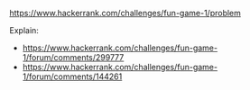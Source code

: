https://www.hackerrank.com/challenges/fun-game-1/problem

Explain:
- https://www.hackerrank.com/challenges/fun-game-1/forum/comments/299777
- https://www.hackerrank.com/challenges/fun-game-1/forum/comments/144261
